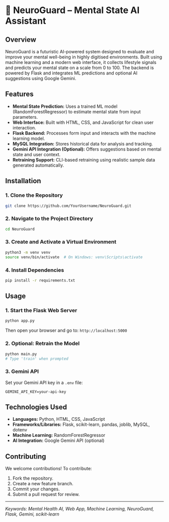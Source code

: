 # 🧠 NeuroGuard – Mental State AI Assistant

## Overview
NeuroGuard is a futuristic AI-powered system designed to evaluate and improve your mental well-being in highly digitised environments. Built using machine learning and a modern web interface, it collects lifestyle signals and predicts your mental state on a scale from 0 to 100. The backend is powered by Flask and integrates ML predictions and optional AI suggestions using Google Gemini.

## Features
- **Mental State Prediction:** Uses a trained ML model (RandomForestRegressor) to estimate mental state from input parameters.
- **Web Interface:** Built with HTML, CSS, and JavaScript for clean user interaction.
- **Flask Backend:** Processes form input and interacts with the machine learning model.
- **MySQL Integration:** Stores historical data for analysis and tracking.
- **Gemini API Integration (Optional):** Offers suggestions based on mental state and user context.
- **Retraining Support:** CLI-based retraining using realistic sample data generated automatically.

## Installation

### 1. Clone the Repository
```bash
git clone https://github.com/YourUsername/NeuroGuard.git
```

### 2. Navigate to the Project Directory
```bash
cd NeuroGuard
```

### 3. Create and Activate a Virtual Environment
```bash
python3 -m venv venv
source venv/bin/activate  # On Windows: venv\Scripts\activate
```

### 4. Install Dependencies
```bash
pip install -r requirements.txt
```

## Usage

### 1. Start the Flask Web Server
```bash
python app.py
```
Then open your browser and go to: `http://localhost:5000`

### 2. Optional: Retrain the Model
```bash
python main.py
# Type 'train' when prompted
```

### 3. Gemini API
Set your Gemini API key in a `.env` file:
```plaintext
GEMINI_API_KEY=your-api-key
```

## Technologies Used
- **Languages:** Python, HTML, CSS, JavaScript
- **Frameworks/Libraries:** Flask, scikit-learn, pandas, joblib, MySQL, dotenv
- **Machine Learning:** RandomForestRegressor
- **AI Integration:** Google Gemini API (optional)

## Contributing
We welcome contributions! To contribute:
1. Fork the repository.
2. Create a new feature branch.
3. Commit your changes.
4. Submit a pull request for review.


---

*Keywords: Mental Health AI, Web App, Machine Learning, NeuroGuard, Flask, Gemini, scikit-learn*
